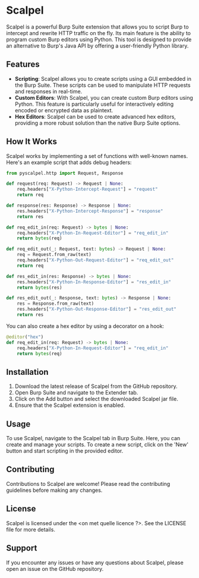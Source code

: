 # Scalpel

Scalpel is a powerful Burp Suite extension that allows you to script Burp to intercept and rewrite HTTP traffic on the fly. Its main feature is the ability to program custom Burp editors using Python. This tool is designed to provide an alternative to Burp's Java API by offering a user-friendly Python library.

## Features

-   **Scripting**: Scalpel allows you to create scripts using a GUI embedded in the Burp Suite. These scripts can be used to manipulate HTTP requests and responses in real-time.
-   **Custom Editors**: With Scalpel, you can create custom Burp editors using Python. This feature is particularly useful for interactively editing encoded or encrypted data as plaintext.
-   **Hex Editors**: Scalpel can be used to create advanced hex editors, providing a more robust solution than the native Burp Suite options.

## How It Works

Scalpel works by implementing a set of functions with well-known names. Here's an example script that adds debug headers:

```python
from pyscalpel.http import Request, Response

def request(req: Request) -> Request | None:
    req.headers["X-Python-Intercept-Request"] = "request"
    return req

def response(res: Response) -> Response | None:
    res.headers["X-Python-Intercept-Response"] = "response"
    return res

def req_edit_in(req: Request) -> bytes | None:
    req.headers["X-Python-In-Request-Editor"] = "req_edit_in"
    return bytes(req)

def req_edit_out(_: Request, text: bytes) -> Request | None:
    req = Request.from_raw(text)
    req.headers["X-Python-Out-Request-Editor"] = "req_edit_out"
    return req

def res_edit_in(res: Response) -> bytes | None:
    res.headers["X-Python-In-Response-Editor"] = "res_edit_in"
    return bytes(res)

def res_edit_out(_: Response, text: bytes) -> Response | None:
    res = Response.from_raw(text)
    res.headers["X-Python-Out-Response-Editor"] = "res_edit_out"
    return res
```

You can also create a hex editor by using a decorator on a hook:

```python
@editor("hex")
def req_edit_in(req: Request) -> bytes | None:
    req.headers["X-Python-In-Request-Editor"] = "req_edit_in"
    return bytes(req)
```

## Installation

1. Download the latest release of Scalpel from the GitHub repository.
2. Open Burp Suite and navigate to the Extender tab.
3. Click on the Add button and select the downloaded Scalpel jar file.
4. Ensure that the Scalpel extension is enabled.

## Usage

To use Scalpel, navigate to the Scalpel tab in Burp Suite. Here, you can create and manage your scripts. To create a new script, click on the 'New' button and start scripting in the provided editor.

## Contributing

Contributions to Scalpel are welcome! Please read the contributing guidelines before making any changes.

## License

Scalpel is licensed under the <on met quelle licence ?>. See the LICENSE file for more details.

## Support

If you encounter any issues or have any questions about Scalpel, please open an issue on the GitHub repository.

